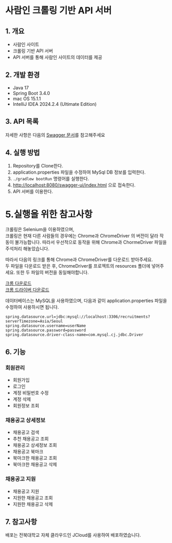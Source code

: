 # 사람인 크롤링 기반 API 서버

## 1. 개요

- 사람인 사이트
- 크롤링 기반 API 서버
- API 서버를 통해 사람인 사이트의 데이터를 제공

## 2. 개발 환경

- Java 17
- Spring Boot 3.4.0
- mac OS 15.1.1
- IntelliJ IDEA 2024.2.4 (Ultimate Edition)

## 3. API 목록

자세한 사항은 다음의 [Swagger 문서](https://113.198.66.75:10005/swagger-ui/index.html)를 참고해주세요

## 4. 실행 방법

1. Repository를 Clone한다.
2. application.properties 파일을 수정하여 MySql DB 정보를 입력한다.
2. `./gradlew bootRun` 명령어를 실행한다.
3. [http://localhost:8080/swagger-ui/index.html](http://localhost:8080/swagger-ui/index.html) 으로
   접속한다.
4. API 서버를 이용한다.

# 5.실행을 위한 참고사항

크롤링은 Selenium을 이용하였으며, <br>
크롤링은 현재 다른 사람들의 경우에는 Chrome과 ChromeDriver 의 버전이 달라 작동이 불가능합니다.
따라서 우선적으로 동작을 위해 Chrome과 ChormeDriver 파일을 주석처리 해놓았습니다.

따라서 다음의 링크를 통해 Chrome과 ChromeDriver를 다운로드 받아주세요.<br>
두 파일을 다운로드 받은 후, ChromeDriver를 프로젝트의 resources 폴더에 넣어주세요.
또한 두 파일의 버전을 동일해야합니다. <br>

[크롬 다운로드](https://www.google.com/chrome/)<br>
[크롬 드라이버 다운로드](https://chromedriver.chromium.org/downloads)

데이터베이스는 MySQL을 사용하였으며, 다음과 같이 application.properties 파일을 수정하여 사용하시면 됩니다.

```
spring.datasource.url=jdbc:mysql://localhost:3306/recruitments?serverTimezone=Asia/Seoul
spring.datasource.username=userName
spring.datasource.password=password
spring.datasource.driver-class-name=com.mysql.cj.jdbc.Driver
```

## 6. 기능

### 회원관리

- 회원가입
- 로그인
- 계정 비밀번호 수정
- 계정 삭제
- 회원정보 조회

### 채용공고 상세정보

- 채용공고 검색
- 추천 채용공고 조회
- 채용공고 상세정보 조회
- 채용공고 북마크
- 북마크한 채용공고 조회
- 북마크한 채용공고 삭제

### 채용공고 지원

- 채용공고 지원
- 지원한 채용공고 조회
- 지원한 채용공고 삭제

## 7. 참고사항

배포는 전북대학교 자체 클라우드인 JCloud를 사용하여 배포하였습니다.
